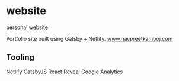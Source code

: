 # website
personal website

Portfolio site built using Gatsby + Netlify.
www.navpreetkamboj.com

## Tooling
Netlify
GatsbyJS
React Reveal
Google Analytics

